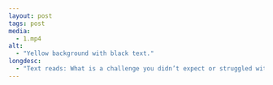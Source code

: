 ```yaml
---
layout: post
tags: post
media:
  - 1.mp4
alt:
  - "Yellow background with black text."
longdesc:
  - "Text reads: What is a challenge you didn’t expect or struggled with during the pandemic? Definitely umm I really missed the swimming. Because swimming for me, you know, if I am in a lot of pain I can just swim really slowly but I can still swim. The waters buoyant I can even walk under water or move under water and the buoyancy of it allows my joints to keep moving which ultimately helps with control of my pain. So yeah I think I really really miss not being able to go to the local pool."
---
```

